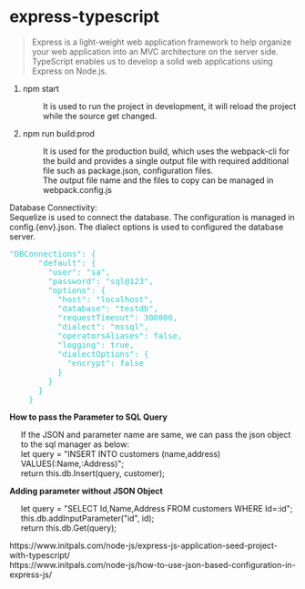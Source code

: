 # express-typescript<br/>

<p><blockquote cite="http://krishna-kv.blogspot.com/2017/05/express-js-using-typescript-and-visual.html"> Express is a light-weight web application framework to help organize your web application into an MVC architecture on the server side. TypeScript enables us to develop a solid web applications using Express on Node.js.</blockquote></p>
<ol>
  <li>npm start </li>
   <p style="margin-left:35px">It is used to run the project in development, it will reload the project while the source get changed. </p>
  <li>npm run build:prod</li>
  <p style="margin-left:35px"> It is used for the production build, which uses the webpack-cli for the build and provides a single output file with required additional file such as package.json, configuration files. <br/>
   The output file name and the files to copy can be managed in webpack.config.js 
  </p>
</ol>

<p>
  Database Connectivity: <br/>
  Sequelize is used to connect the database. The configuration is managed in config.{env}.json. The dialect options is used to configured the database server.  
  <pre class="brush:js;toolbar:false;"><span style="color: #33cccc;">"DBConnections": {
      "default": {
        "user": "sa",
        "password": "sql@123",
        "options": {
          "host": "localhost",
          "database": "testdb",
          "requestTimeout": 300000,
          "dialect": "mssql",
          "operatorsAliases": false,
          "logging": true,
          "dialectOptions": {
            "encrypt": false
          }
        }
      }
    }</span></pre>
</p>

  <b>How to pass the Parameter to SQL Query</b> <br/>
  <p style="margin-left:20px">If the JSON and parameter name are same, we can pass the json object to the sql manager as below: <br/>
   let query = "INSERT INTO customers (name,address) VALUES(:Name,:Address)";<br/>
        return this.db.Insert(query, customer);  <br/>
  </p>
   <b>Adding parameter without JSON Object</b><br/>
 <p style="margin-left:20px"> let query = "SELECT Id,Name,Address FROM customers WHERE Id=:id";<br/>
        this.db.addInputParameter("id", id);<br/>
        return this.db.Get(query);
 </p>  
https://www.initpals.com/node-js/express-js-application-seed-project-with-typescript/<br/>
https://www.initpals.com/node-js/how-to-use-json-based-configuration-in-express-js/
